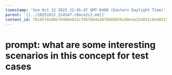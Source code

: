 ```yaml
---
timestamp: 'Sun Oct 12 2025 22:45:47 GMT-0400 (Eastern Daylight Time)'
parent: '[[../20251012_224547.c8ace2c2.md]]'
content_id: f8165f8100e7b980e622c786f8dda3870b89656c08e4a32d852c0e9852528ac2
---
```


# prompt: what are some interesting scenarios in this concept for test cases
